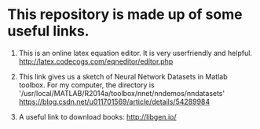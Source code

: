 # This repository is made up of some useful links.

1. This is an online latex equation editor. It is very userfriendly and helpful.
  <http://latex.codecogs.com/eqneditor/editor.php>

2. This link gives us a sketch of Neural Network Datasets in Matlab toolbox. For my computer, the directory is '/usr/local/MATLAB/R2014a/toolbox/nnet/nndemos/nndatasets'
<https://blog.csdn.net/u011701569/article/details/54289984>

3. A useful link to download books: http://libgen.io/
